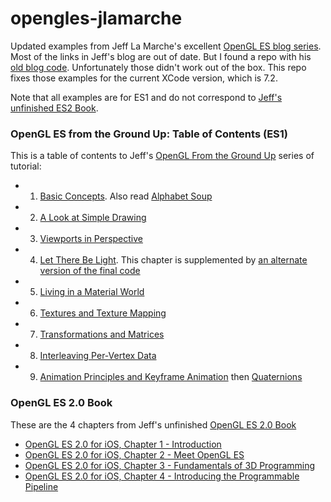# opengles-jlamarche

Updated examples from Jeff La Marche's excellent [OpenGL ES blog series](http://iphonedevelopment.blogspot.co.uk/2009/05/opengl-es-from-ground-up-table-of.html).
Most of the links in Jeff's blog are out of date. But I found a repo with his [old blog code](https://github.com/jlamarche/Old-Blog-Code).
Unfortunately those didn't work out of the box. This repo fixes those examples for the current XCode version, which is 7.2.

Note that all examples are for ES1 and do not correspond to [Jeff's unfinished ES2 Book](http://iphonedevelopment.blogspot.com/2010/10/opengl-es-20-book.html).

 
### OpenGL ES from the Ground Up: Table of Contents (ES1)

This is a table of contents to Jeff's [OpenGL From the Ground Up](http://iphonedevelopment.blogspot.co.uk/2009/05/opengl-es-from-ground-up-table-of.html) series of tutorial:

- 1. [Basic Concepts](http://iphonedevelopment.blogspot.com/2009/04/opengl-es-from-ground-up-part-1-basic.html). Also read [Alphabet Soup](http://iphonedevelopment.blogspot.com/2009/05/opengl-es-from-ground-up-part-1.html)
- 2. [A Look at Simple Drawing](http://iphonedevelopment.blogspot.com/2009/04/opengl-es-from-ground-up-part-2-look-at.html)
- 3. [Viewports in Perspective](http://iphonedevelopment.blogspot.com/2009/04/opengl-es-from-ground-up-part-3.html)
- 4. [Let There Be Light](http://iphonedevelopment.blogspot.com/2009/05/opengl-es-from-ground-up-part-4-let.html). This chapter is supplemented by [an alternate version of the final code](http://iphonedevelopment.blogspot.com/2009/05/face-from-part-iv-rewritten.html)
- 5. [Living in a Material World](http://iphonedevelopment.blogspot.com/2009/05/opengl-es-from-ground-up-part-5-living.html)
- 6. [Textures and Texture Mapping](http://iphonedevelopment.blogspot.com/2009/05/opengl-es-from-ground-up-part-6_25.html)
- 7. [Transformations and Matrices](http://iphonedevelopment.blogspot.com/2009/06/opengl-es-from-ground-up-part-7_04.html)
- 8. [Interleaving Per-Vertex Data](http://iphonedevelopment.blogspot.com/2009/06/opengl-es-from-ground-up-part-8.html)
- 9. [Animation Principles and Keyframe Animation](http://iphonedevelopment.blogspot.com/2009/12/opengl-es-from-ground-up-part-9a.html) then [Quaternions](http://iphonedevelopment.blogspot.com/2010/04/opengl-es-from-ground-up-9-intermission.html)


### OpenGL ES 2.0 Book

These are the 4 chapters from Jeff's unfinished [OpenGL ES 2.0 Book](http://iphonedevelopment.blogspot.com/2010/10/opengl-es-20-book.html)

- [OpenGL ES 2.0 for iOS, Chapter 1 - Introduction](http://iphonedevelopment.blogspot.com/2010/10/opengl-es-20-for-ios-chapter-1.html)
- [OpenGL ES 2.0 for iOS, Chapter 2 - Meet OpenGL ES](http://iphonedevelopment.blogspot.com/2010/10/opengl-es-20-for-ios-chapter-2-meet.html)
- [OpenGL ES 2.0 for iOS, Chapter 3 - Fundamentals of 3D Programming](http://iphonedevelopment.blogspot.com/2010/10/opengl-es-20-for-ios-chapter-3.html)
- [OpenGL ES 2.0 for iOS, Chapter 4 - Introducing the Programmable Pipeline](http://iphonedevelopment.blogspot.com/2010/11/opengl-es-20-for-ios-chapter-4.html)



